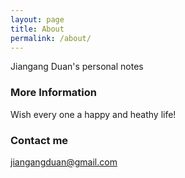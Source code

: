 ```yaml
---
layout: page
title: About
permalink: /about/
---
```


Jiangang Duan's personal notes

### More Information

Wish every one a happy and heathy life!

### Contact me

[jiangangduan@gmail.com](mailto:jiangangduan@gmail.com)
